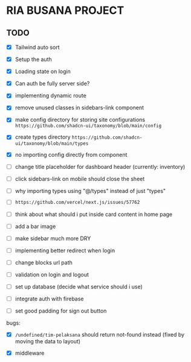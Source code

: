 # RIA BUSANA PROJECT

## TODO
- [x] Tailwind auto sort
- [x] Setup the auth
- [x] Loading state on login
- [x] Can auth be fully server side?
- [x] implementing dynamic route
- [x] remove unused classes in sidebars-link component
- [x] make config directory for storing site configurations `https://github.com/shadcn-ui/taxonomy/blob/main/config`
- [x] create types directory `https://github.com/shadcn-ui/taxonomy/blob/main/types`
- [x] no importing config directly from component

- [ ] change title placeholder for dashboard header (currently: inventory)
- [ ] click sidebars-link on mobile should close the sheet
- [ ] why importing types using "@/types" instead of just "types"
- [ ] `https://github.com/vercel/next.js/issues/57762`
- [ ] think about what should i put inside card content in home page
- [ ] add a bar image
- [ ] make sidebar much more DRY
- [ ] implementing better redirect when login
- [ ] change blocks url path
- [ ] validation on login and logout
- [ ] set up database (decide what service should i use)
- [ ] integrate auth with firebase
- [ ] set good padding for sign out button

bugs:
- [x] `/undefined/tim-pelaksana` should return not-found instead (fixed by moving the data to layout)

- [x] middleware
